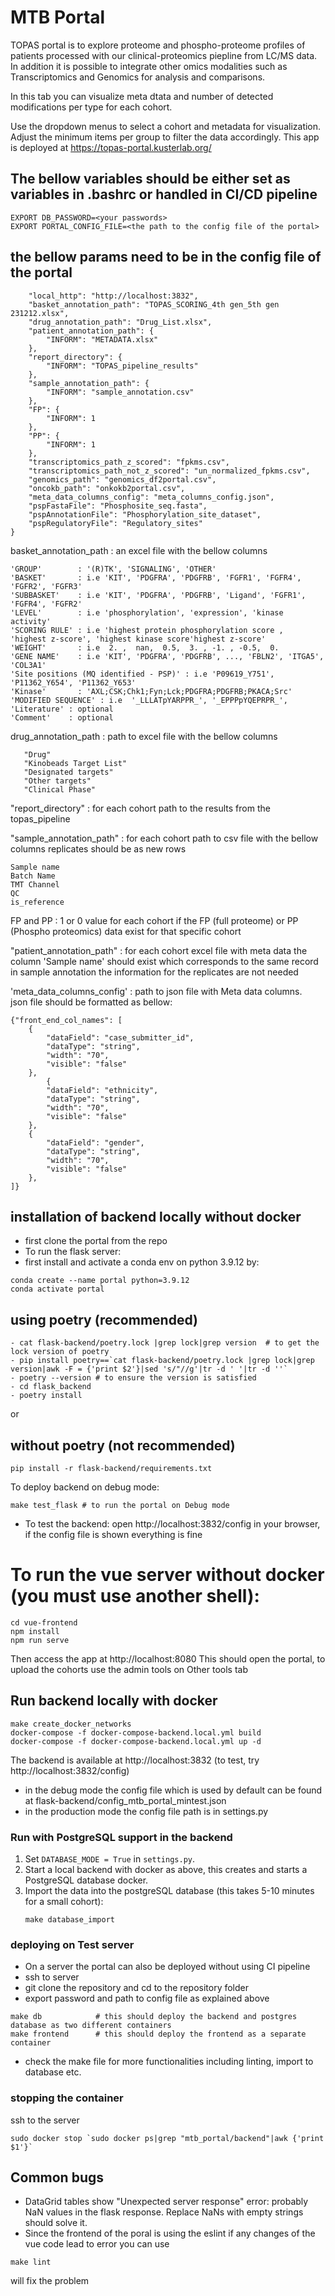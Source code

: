 # MTB Portal
TOPAS portal is to explore proteome and phospho-proteome profiles of patients processed with our clinical-proteomics piepline from LC/MS data. In addition it is possible to integrate other omics modalities such as Transcriptomics and Genomics for analysis and comparisons.

In this tab you can visualize meta dtata and number of detected modifications per type for each cohort.

Use the dropdown menus to select a cohort and metadata for visualization. Adjust the minimum items per group to filter the data accordingly.
This app is deployed at https://topas-portal.kusterlab.org/

## The bellow variables should be either set as variables in .bashrc or handled in CI/CD pipeline
```
EXPORT DB_PASSWORD=<your passwords>
EXPORT PORTAL_CONFIG_FILE=<the path to the config file of the portal>
```


## the bellow params need to be in the config file of the portal 
```{
    "local_http": "http://localhost:3832",
    "basket_annotation_path": "TOPAS_SCORING_4th gen_5th gen 231212.xlsx",
    "drug_annotation_path": "Drug_List.xlsx",
    "patient_annotation_path": {
        "INFORM": "METADATA.xlsx"
    },
    "report_directory": {
        "INFORM": "TOPAS_pipeline_results"
    },
    "sample_annotation_path": {
        "INFORM": "sample_annotation.csv"
    },
    "FP": {
        "INFORM": 1
    },
    "PP": {
        "INFORM": 1
    },
    "transcriptomics_path_z_scored": "fpkms.csv",
    "transcriptomics_path_not_z_scored": "un_normalized_fpkms.csv",
    "genomics_path": "genomics_df2portal.csv",
    "oncokb_path": "onkokb2portal.csv",
    "meta_data_columns_config": "meta_columns_config.json",
    "pspFastaFile": "Phosphosite_seq.fasta",
    "pspAnnotationFile": "Phosphorylation_site_dataset",
    "pspRegulatoryFile": "Regulatory_sites"
}
```
basket_annotation_path : an excel file with the bellow columns

```
'GROUP'        : '(R)TK', 'SIGNALING', 'OTHER'
'BASKET'       : i.e 'KIT', 'PDGFRA', 'PDGFRB', 'FGFR1', 'FGFR4', 'FGFR2', 'FGFR3'
'SUBBASKET'    : i.e 'KIT', 'PDGFRA', 'PDGFRB', 'Ligand', 'FGFR1', 'FGFR4', 'FGFR2'
'LEVEL'        : i.e 'phosphorylation', 'expression', 'kinase activity'
'SCORING RULE' : i.e 'highest protein phosphorylation score ,  'highest z-score', 'highest kinase score'highest z-score'
'WEIGHT'       : i.e  2. ,  nan,  0.5,  3. , -1. , -0.5,  0. 
'GENE NAME'    : i.e 'KIT', 'PDGFRA', 'PDGFRB', ..., 'FBLN2', 'ITGA5', 'COL3A1'
'Site positions (MQ identified - PSP)' : i.e 'P09619_Y751', 'P11362_Y654', 'P11362_Y653'
'Kinase'       : 'AXL;CSK;Chk1;Fyn;Lck;PDGFRA;PDGFRB;PKACA;Src'
'MODIFIED SEQUENCE' : i.e  '_LLLATpYARPPR_', '_EPPPpYQEPRPR_', 
'Literature' : optional
'Comment'    : optional
```


drug_annotation_path : path to excel file with the bellow columns
```      
   "Drug"
   "Kinobeads Target List"
   "Designated targets"
   "Other targets"
   "Clinical Phase"
```
"report_directory" : for each cohort path to the results from the topas_pipeline

"sample_annotation_path" : for each cohort path to csv file with the bellow columns replicates should be as new rows 
```
Sample name
Batch Name
TMT Channel
QC
is_reference
```
FP and PP : 1 or 0 value for each cohort if the FP (full proteome) or PP (Phospho proteomics) data exist for that specific cohort

"patient_annotation_path" : for each cohort excel file with meta data 
the column 'Sample name' should exist which corresponds to the same record in sample annotation 
the information for the replicates are not needed 

'meta_data_columns_config' : path to json file with Meta data columns.  
json file should be formatted as bellow:
```
{"front_end_col_names": [
    {
        "dataField": "case_submitter_id",
        "dataType": "string",
        "width": "70",
        "visible": "false"
    },
        {
        "dataField": "ethnicity",
        "dataType": "string",
        "width": "70",
        "visible": "false"
    },
    {
        "dataField": "gender",
        "dataType": "string",
        "width": "70",
        "visible": "false"
    },
]}
```
## installation of backend locally without docker
- first clone the portal from the repo 
- To run the flask server:
- first install and activate a conda env on python 3.9.12 by:

```
conda create --name portal python=3.9.12
conda activate portal
```


## using poetry (recommended) 
```
- cat flask-backend/poetry.lock |grep lock|grep version  # to get the lock version of poetry
- pip install poetry==`cat flask-backend/poetry.lock |grep lock|grep version|awk -F = {'print $2'}|sed 's/"//g'|tr -d ' '|tr -d ''`
- poetry --version # to ensure the version is satisfied
- cd flask_backend
- poetry install

```
or

##  without poetry (not recommended)

```
pip install -r flask-backend/requirements.txt
```
To deploy backend on debug mode:

```
make test_flask # to run the portal on Debug mode
```
- To test the backend:
open   http://localhost:3832/config          in your browser, if the config file is shown everything is fine



# To run the vue server without docker (you must use another shell):

```
cd vue-frontend
npm install
npm run serve
```

Then access the app at http://localhost:8080
This should open the portal, to upload the cohorts use the admin tools on Other tools tab

## Run backend locally with docker

```
make create_docker_networks
docker-compose -f docker-compose-backend.local.yml build
docker-compose -f docker-compose-backend.local.yml up -d
```

The backend is available at http://localhost:3832 (to test, try http://localhost:3832/config)
- in the debug mode the config file which is used by default can be found at flask-backend/config_mtb_portal_mintest.json
- in the production mode the config file path is in settings.py

### Run with PostgreSQL support in the backend

1. Set `DATABASE_MODE = True` in `settings.py`.
2. Start a local backend with docker as above, this creates and starts a PostgreSQL database docker.
3. Import the data into the postgreSQL database (this takes 5-10 minutes for a small cohort):
   ```
   make database_import
   ```



### deploying on Test server

- On a server the portal can also be deployed without using CI pipeline
- ssh to server
- git clone the repository and cd to the repository folder
- export password and path to config file as explained above
```
make db            # this should deploy the backend and postgres database as two different containers
make frontend      # this should deploy the frontend as a separate container
```
- check the make file for more functionalities including linting, import to database etc.

### stopping the container 
ssh to the server

```
sudo docker stop `sudo docker ps|grep "mtb_portal/backend"|awk {'print $1'}`
```




## Common bugs

- DataGrid tables show "Unexpected server response" error: probably NaN values in the flask response. Replace NaNs with empty strings should solve it.
- Since the frontend of the poral is using the eslint if any changes of the vue code lead to error you can use
```
make lint
```
will fix the problem